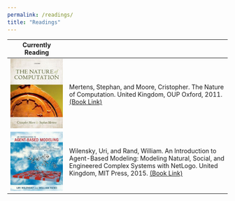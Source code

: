 ```yaml
---
permalink: /readings/
title: "Readings"
---
```



| Currently Reading                                                                                          |                                                                                                                                                                                                     |
|------------------------------------------------------------------------------------------------------------|-----------------------------------------------------------------------------------------------------------------------------------------------------------------------------------------------------|
| ![Nature of Computation](/assets/images/books/nature-of-computation-cris.jpg)                              | Mertens, Stephan, and Moore, Cristopher. The Nature of Computation. United Kingdom, OUP Oxford, 2011.[(Book Link)][1]                                                                               |
| ![Introduction to Agent Based Modelling](/assets/images/books/introduction-agent-based-modelling-rand.jpg) | Wilensky, Uri, and Rand, William. An Introduction to Agent-Based Modeling: Modeling Natural, Social, and Engineered Complex Systems with NetLogo. United Kingdom, MIT Press, 2015. [(Book Link)][2] |

[1]: <https://www.goodreads.com/book/show/3043127-the-nature-of-computation>
[2]: <https://www.goodreads.com/book/show/23461468-an-introduction-to-agent-based-modeling>
